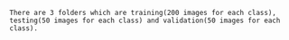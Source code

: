 `There are 3 folders which are training(200 images for each class), testing(50 images for each class) and validation(50 images for each class).`
